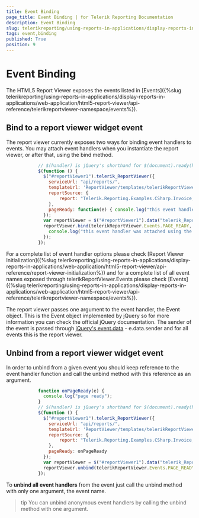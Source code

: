 ```yaml
---
title: Event Binding
page_title: Event Binding | for Telerik Reporting Documentation
description: Event Binding
slug: telerikreporting/using-reports-in-applications/display-reports-in-applications/web-application/html5-report-viewer/event-binding
tags: event,binding
published: True
position: 9
---
```


# Event Binding



The HTML5 Report Viewer exposes the events listed in [Events]({%slug telerikreporting/using-reports-in-applications/display-reports-in-applications/web-application/html5-report-viewer/api-reference/telerikreportviewer-namespace/events%}).       

## Bind to a report viewer widget event

The report viewer currently exposes two ways for binding event handlers to events.           You may attach event handlers when you instantiate the report viewer, or after that, using the bind method.         

	
````js
            // $(handler) is jQuery's shorthand for $(document).ready(handler)
            $(function () {
              $("#reportViewer1").telerik_ReportViewer({
                serviceUrl: "api/reports/",
                templateUrl: 'ReportViewer/templates/telerikReportViewerTemplate-8.1.14.816.html',
                reportSource: {
                    report: "Telerik.Reporting.Examples.CSharp.Invoice, CSharp.ReportLibrary"
                },
                pageReady: function(e) { console.log("this event handler was attached in the constructor"); }
              });
              var reportViewer = $("#reportViewer1").data("telerik_ReportViewer");
              reportViewer.bind(telerikReportViewer.Events.PAGE_READY, function(e) { 
                console.log("this event handler was attached using the bind method");
              });
            });
````



For a complete list of event handler options please check [Report Viewer Initialization]({%slug telerikreporting/using-reports-in-applications/display-reports-in-applications/web-application/html5-report-viewer/api-reference/report-viewer-initialization%})           and for a complete list of all event names exposed through telerikReportViewer.Events please check           [Events]({%slug telerikreporting/using-reports-in-applications/display-reports-in-applications/web-application/html5-report-viewer/api-reference/telerikreportviewer-namespace/events%}).         

The report viewer passes one argument to the event handler, the Event object.           This is the Event object implemented by jQuery so for more information you can check the official jQuery documentation.           The sender of the event is passed through            [jQuery's event.data](https://api.jquery.com/event.data/) - e.data.sender and for all events this is the report viewer.         

## Unbind from a report viewer widget event

In order to unbind from a given event you should keep reference to the event handler function and           call the unbind method with this reference as an argument.         

	
````js
            function onPageReady(e) { 
              console.log("page ready"); 
            }
            // $(handler) is jQuery's shorthand for $(document).ready(handler)
            $(function () {
              $("#reportViewer1").telerik_ReportViewer({
                serviceUrl: "api/reports/",
                templateUrl: 'ReportViewer/templates/telerikReportViewerTemplate-8.1.14.816.html',
                reportSource: {
                    report: "Telerik.Reporting.Examples.CSharp.Invoice, CSharp.ReportLibrary"
                },
                pageReady: onPageReady
              });
              var reportViewer = $("#reportViewer1").data("telerik_ReportViewer");
              reportViewer.unbind(telerikReportViewer.Events.PAGE_READY, onPageReady);
            });
````



To __unbind all event handlers__ from the event just call the unbind method with only one argument, the event name.         

>tip You can unbind anonymous event handlers by calling the unbind method with one argument.           

